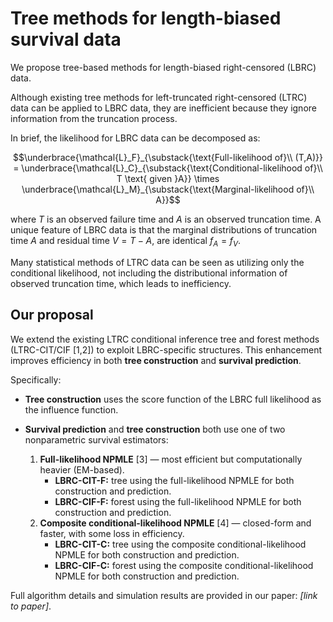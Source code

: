 # Tree methods for length-biased survival data

We propose tree-based methods for length-biased right-censored (LBRC) data. 

Although existing tree methods for left-truncated right-censored (LTRC) data can be applied to LBRC data, they are inefficient because they ignore information from the truncation process.

In brief, the likelihood for LBRC data can be decomposed as:
```math
\underbrace{\mathcal{L}_F}_{\substack{\text{Full-likelihood of}\\ (T,A)}} = \underbrace{\mathcal{L}_C}_{\substack{\text{Conditional-likelihood of}\\ T \text{ given }A}} \times \underbrace{\mathcal{L}_M}_{\substack{\text{Marginal-likelihood of}\\ A}}
```
where $T$ is an observed failure time and $A$ is an observed truncation time. A unique feature of LBRC data is that the marginal distributions of truncation time $A$ and residual time $V=T-A$, are identical $f_A=f_V$.

Many statistical methods of LTRC data can be seen as utilizing only the conditional likelihood, not including the distributional information of observed truncation time, which leads to inefficiency.

## Our proposal

We extend the existing LTRC conditional inference tree and forest methods (LTRC-CIT/CIF [1,2]) to exploit LBRC-specific structures. This enhancement improves efficiency in both **tree construction** and **survival prediction**.

Specifically:

* **Tree construction** uses the score function of the LBRC full likelihood as the influence function.

* **Survival prediction** and **tree construction** both use one of two nonparametric survival estimators:

  1. **Full-likelihood NPMLE** [3] — most efficient but computationally heavier (EM-based).
      * **LBRC-CIT-F:** tree using the full-likelihood NPMLE for both construction and prediction.
      * **LBRC-CIF-F:** forest using the full-likelihood NPMLE for both construction and prediction.
  2. **Composite conditional-likelihood NPMLE** [4] — closed-form and faster, with some loss in efficiency.
      * **LBRC-CIT-C:** tree using the composite conditional-likelihood NPMLE for both construction and prediction.
      * **LBRC-CIF-C:** forest using the composite conditional-likelihood NPMLE for both construction and prediction.

Full algorithm details and simulation results are provided in our paper: *[link to paper]*.
